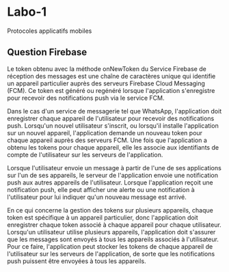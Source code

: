 # Labo-1
Protocoles applicatifs mobiles

## Question Firebase
Le token obtenu avec la méthode onNewToken du Service Firebase de réception des messages est une chaîne de caractères unique qui identifie un appareil particulier auprès des serveurs Firebase Cloud Messaging (FCM). Ce token est généré ou regénéré lorsque l'application s'enregistre pour recevoir des notifications push via le service FCM.

Dans le cas d'un service de messagerie tel que WhatsApp, l'application doit enregistrer chaque appareil de l'utilisateur pour recevoir des notifications push. Lorsqu'un nouvel utilisateur s'inscrit, ou lorsqu'il installe l'application sur un nouvel appareil, l'application demande un nouveau token pour chaque appareil auprès des serveurs FCM. Une fois que l'application a obtenu les tokens pour chaque appareil, elle les associe aux identifiants de compte de l'utilisateur sur les serveurs de l'application.

Lorsque l'utilisateur envoie un message à partir de l'une de ses applications sur l'un de ses appareils, le serveur de l'application envoie une notification push aux autres appareils de l'utilisateur. Lorsque l'application reçoit une notification push, elle peut afficher une alerte ou une notification à l'utilisateur pour lui indiquer qu'un nouveau message est arrivé.

En ce qui concerne la gestion des tokens sur plusieurs appareils, chaque token est spécifique à un appareil particulier, donc l'application doit enregistrer chaque token associé à chaque appareil pour chaque utilisateur. Lorsqu'un utilisateur utilise plusieurs appareils, l'application doit s'assurer que les messages sont envoyés à tous les appareils associés à l'utilisateur. Pour ce faire, l'application peut stocker les tokens de chaque appareil de l'utilisateur sur les serveurs de l'application, de sorte que les notifications push puissent être envoyées à tous les appareils.
